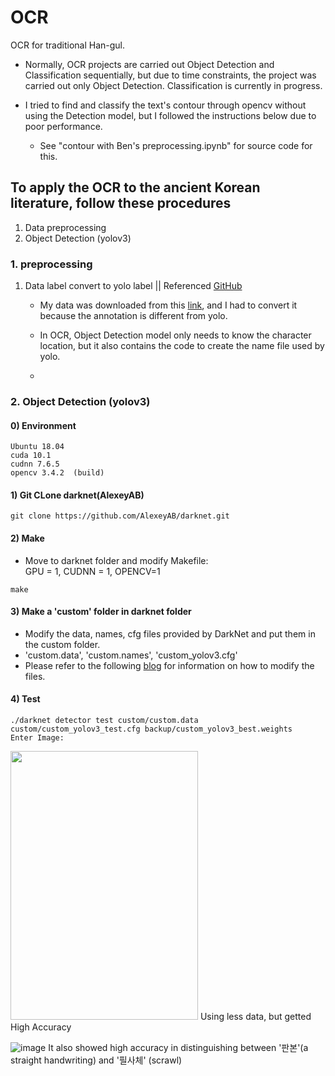 # OCR
OCR for traditional Han-gul.

- Normally, OCR projects are carried out Object Detection and Classification sequentially, but due to time constraints, the project was carried out only Object Detection. 
Classification is currently in progress.             

- I tried to find and classify the text's contour through opencv without using the Detection model, but I followed the instructions below due to poor performance.    
   - See "contour with Ben's preprocessing.ipynb" for source code for this.

## To apply the OCR to the ancient Korean literature, follow these procedures

1. Data preprocessing 
2. Object Detection (yolov3)

### 1. preprocessing 
1. Data label convert to yolo label || Referenced [GitHub](https://github.com/ssaru/convert2Yolo)

   - My data was downloaded from this [link](https://aihub.or.kr/aidata/30753), and I had to convert it because the annotation is different from yolo.
   - In OCR, Object Detection model only needs to know the character location, but it also contains the code to create the name file used by yolo.          

   - 
### 2. Object Detection (yolov3)
#### 0) Environment
 ```
 Ubuntu 18.04
 cuda 10.1
 cudnn 7.6.5
 opencv 3.4.2  (build)
 ```
#### 1) Git CLone darknet(AlexeyAB)
  ```
 git clone https://github.com/AlexeyAB/darknet.git
 ```
 #### 2) Make 
- Move to darknet folder and modify Makefile:     
GPU = 1, CUDNN = 1, OPENCV=1
```
make
```
#### 3) Make a 'custom' folder in darknet folder 
- Modify the data, names, cfg files provided by DarkNet and put them in the custom folder.
- 'custom.data', 'custom.names', 'custom_yolov3.cfg' 
- Please refer to the following [blog](https://blog.naver.com/rudals2901/222425780667) for information on how to modify the files.

#### 4) Test
```
./darknet detector test custom/custom.data custom/custom_yolov3_test.cfg backup/custom_yolov3_best.weights
Enter Image: 
```
<img src="https://user-images.githubusercontent.com/76406136/127340393-2b990faa-417f-4f8c-871d-1c1b6f3826a8.jpg"  width="300" height="430"> 
Using less data, but getted High Accuracy         

![image](https://user-images.githubusercontent.com/76406136/127341174-bd34ce84-d4d0-41a8-a6fd-eaabb4f388cc.png)
It also showed high accuracy in distinguishing between '판본'(a straight handwriting) and '필사체' (scrawl)

